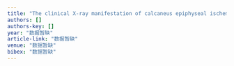 ```yaml
---
title: "The clinical X-ray manifestation of calcaneus epiphyseal ischemic necrosis(report of 10 cases)."
authors: []
authors-key: []
year: "数据暂缺"
article-link: "数据暂缺"
venue: "数据暂缺"
bibex: "数据暂缺"
---
```

